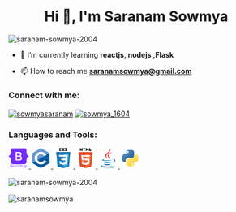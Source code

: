 <h1 align="center">Hi 👋, I'm Saranam Sowmya</h1>
<p align="left"> <img src="https://komarev.com/ghpvc/?username=saranam-sowmya-2004&label=Profile%20views&color=0e75b6&style=flat" alt="saranam-sowmya-2004" /> </p>

- 🌱 I’m currently learning **reactjs, nodejs ,Flask**

- 📫 How to reach me **saranamsowmya@gmail.com**

<h3 align="left">Connect with me:</h3>
<p align="left">
<a href="https://linkedin.com/in/sowmyasaranam" target="blank"><img align="center" src="https://raw.githubusercontent.com/rahuldkjain/github-profile-readme-generator/master/src/images/icons/Social/linked-in-alt.svg" alt="sowmyasaranam" height="30" width="40" /></a>
<a href="https://www.leetcode.com/saranamsowmyasowmya" target="blank"><img align="center" src="https://raw.githubusercontent.com/rahuldkjain/github-profile-readme-generator/master/src/images/icons/Social/leet-code.svg" alt="sowmya_1604" height="30" width="40" /></a>
</p>

<h3 align="left">Languages and Tools:</h3>
<p align="left"> <a href="https://getbootstrap.com" target="_blank" rel="noreferrer"> <img src="https://raw.githubusercontent.com/devicons/devicon/master/icons/bootstrap/bootstrap-plain-wordmark.svg" alt="bootstrap" width="40" height="40"/> </a> <a href="https://www.cprogramming.com/" target="_blank" rel="noreferrer"> <img src="https://raw.githubusercontent.com/devicons/devicon/master/icons/c/c-original.svg" alt="c" width="40" height="40"/> </a> <a href="https://www.w3schools.com/css/" target="_blank" rel="noreferrer"> <img src="https://raw.githubusercontent.com/devicons/devicon/master/icons/css3/css3-original-wordmark.svg" alt="css3" width="40" height="40"/> </a> <a href="https://www.w3.org/html/" target="_blank" rel="noreferrer"> <img src="https://raw.githubusercontent.com/devicons/devicon/master/icons/html5/html5-original-wordmark.svg" alt="html5" width="40" height="40"/> </a> <a href="https://www.java.com" target="_blank" rel="noreferrer"> <img src="https://raw.githubusercontent.com/devicons/devicon/master/icons/java/java-original.svg" alt="java" width="40" height="40"/> </a> <a href="https://www.python.org" target="_blank" rel="noreferrer"> <img src="https://raw.githubusercontent.com/devicons/devicon/master/icons/python/python-original.svg" alt="python" width="40" height="40"/> </a> </p>

<p><img align="center" src="https://github-readme-stats.vercel.app/api/top-langs?username=saranamsowmya&show_icons=true&locale=en&layout=compact" alt="saranam-sowmya-2004" /></p>

<p><img align="center" src="https://github-readme-streak-stats.herokuapp.com/?user=saranamsowmya&" alt="saranamsowmya" /></p>

